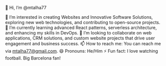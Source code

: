👋 Hi, I’m @mtalha77

👀 I’m interested in creating Websites and Innovative Software Solutions, exploring new web technologies, and contributing to open-source projects.
🌱 I’m currently learning advanced React patterns, serverless architecture, and enhancing my skills in DevOps.
💞️ I’m looking to collaborate on web applications, CRM solutions, and custom website projects that drive user engagement and business success.
📫 How to reach me: You can reach me via mtalha77@gmail.com.
😄 Pronouns: He/Him
⚡ Fun fact: I love watching football. Big Barcelona fan!
